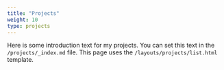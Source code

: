 ```yaml
---
title: "Projects"
weight: 10
type: projects
---
```


Here is some introduction text for my projects. You can set this text in the `/projects/_index.md` file. This page uses the `/layouts/projects/list.html` template.
